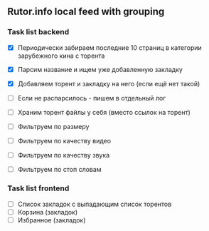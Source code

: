 ## Rutor.info local feed with grouping


### Task list backend
- [x] Периодически забираем последние 10 страниц в категории зарубежного кина с торента
- [x] Парсим название и ищем уже добавленную закладку
- [x] Добавляем торент и закладку на него (если ещё нет такой)

- [ ] Если не распарсилось - пишем в отдельный лог
- [ ] Храним торент файлы у себя (вместо ссылок на торент)
- [ ] Фильтруем по размеру
- [ ] Фильтруем по качеству видео
- [ ] Фильтруем по качеству звука
- [ ] Фильтруем по стоп словам

### Task list frontend
- [ ] Список закладок с выпадающим список торентов
- [ ] Корзина (закладок)
- [ ] Избранное (закладок)
